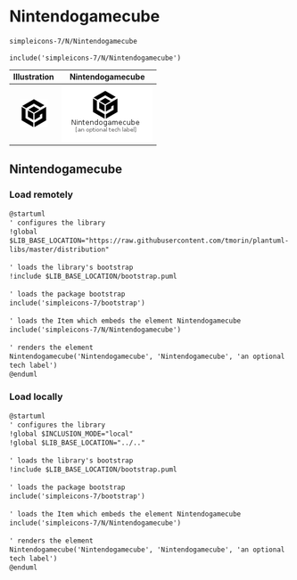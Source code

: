 # Nintendogamecube


```text
simpleicons-7/N/Nintendogamecube
```

```text
include('simpleicons-7/N/Nintendogamecube')
```



| Illustration | Nintendogamecube |
| :---: | :---: |
| ![illustration for Illustration](../../simpleicons-7/N/Nintendogamecube.png) | ![illustration for Nintendogamecube](../../simpleicons-7/N/Nintendogamecube.Local.png) |




## Nintendogamecube

### Load remotely
```plantuml
@startuml
' configures the library
!global $LIB_BASE_LOCATION="https://raw.githubusercontent.com/tmorin/plantuml-libs/master/distribution"

' loads the library's bootstrap
!include $LIB_BASE_LOCATION/bootstrap.puml

' loads the package bootstrap
include('simpleicons-7/bootstrap')

' loads the Item which embeds the element Nintendogamecube
include('simpleicons-7/N/Nintendogamecube')

' renders the element
Nintendogamecube('Nintendogamecube', 'Nintendogamecube', 'an optional tech label')
@enduml
```

### Load locally
```plantuml
@startuml
' configures the library
!global $INCLUSION_MODE="local"
!global $LIB_BASE_LOCATION="../.."

' loads the library's bootstrap
!include $LIB_BASE_LOCATION/bootstrap.puml

' loads the package bootstrap
include('simpleicons-7/bootstrap')

' loads the Item which embeds the element Nintendogamecube
include('simpleicons-7/N/Nintendogamecube')

' renders the element
Nintendogamecube('Nintendogamecube', 'Nintendogamecube', 'an optional tech label')
@enduml
```

